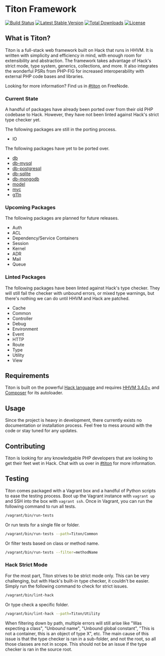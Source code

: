 # Titon Framework #
[![Build Status](https://travis-ci.org/titon/framework.png)](https://travis-ci.org/titon/framework)
[![Latest Stable Version](https://poser.pugx.org/titon/framework/version.svg)](https://packagist.org/packages/titon/framework)
[![Total Downloads](https://poser.pugx.org/titon/framework/downloads.svg)](https://packagist.org/packages/titon/framework)
[![License](https://poser.pugx.org/titon/framework/license.svg)](https://packagist.org/packages/titon/framework)

## What is Titon? ##

Titon is a full-stack web framework built on Hack that runs in HHVM. It is written with simplicity and efficiency in mind,
with enough room for extensibility and abstraction. The framework takes advantage of Hack's strict mode, type system,
generics, collections, and more. It also integrates the wonderful PSRs from PHP-FIG for increased interoperability
with external PHP code bases and libraries.

Looking for more information? Find us in [#titon](http://webchat.freenode.net/?channels=titon) on FreeNode.

### Current State ###

A handful of packages have already been ported over from their old PHP codebase to Hack.
However, they have not been linted against Hack's strict type checker yet.

The following packages are still in the porting process.

* IO

The following packages have yet to be ported over.

* [db](https://github.com/titon/db)
* [db-mysql](https://github.com/titon/db-mysql)
* [db-postgresql](https://github.com/titon/db-postgresql)
* [db-sqlite](https://github.com/titon/db-sqlite)
* [db-mongodb](https://github.com/titon/db-mongodb)
* [model](https://github.com/titon/model)
* [mvc](https://github.com/titon/mvc)
* [g11n](https://github.com/titon/g11n)

### Upcoming Packages ###

The following packages are planned for future releases.

* Auth
* ACL
* Dependency/Service Containers
* Session
* Kernel
* ADR
* Mail
* Queue

### Linted Packages ###

The following packages have been linted against Hack's type checker.
They will still fail the checker with unbound errors, or mixed type warnings,
but there's nothing we can do until HHVM and Hack are patched.

* Cache
* Common
* Controller
* Debug
* Environment
* Event
* HTTP
* Route
* Type
* Utility
* View

## Requirements ##

Titon is built on the powerful [Hack language](http://hacklang.org/) and requires [HHVM 3.4.0+](http://hhvm.com/) 
and [Composer](http://getcomposer.org) for its autoloader.

## Usage ##

Since the project is heavy in development, there currently exists no documentation or installation process.
Feel free to mess around with the code or stay tuned for any updates.

## Contributing ##

Titon is looking for any knowledgable PHP developers that are looking to get their feet wet in Hack.
Chat with us over in [#titon](http://webchat.freenode.net/?channels=titon) for more information.

## Testing ##

Titon comes packaged with a Vagrant box and a handful of Python scripts to ease the testing process.
Boot up the Vagrant instance with `vagrant up` and SSH into the box with `vagrant ssh`.
Once in Vagrant, you can run the following command to run all tests.

```bash
/vagrant/bin/run-tests
```

Or run tests for a single file or folder.

```bash
/vagrant/bin/run-tests --path=Titon/Common
```

Or filter tests based on class or method name.

```bash
/vagrant/bin/run-tests --filter=methodName
```

### Hack Strict Mode ###

For the most part, Titon strives to be strict mode only. This can be very challenging, but with Hack's built-in type checker,
it couldn't be easier. Simply run the following command to check for strict issues.

```bash
/vagrant/bin/lint-hack
```

Or type check a specific folder.

```bash
/vagrant/bin/lint-hack --path=Titon/Utility
```

When filtering down by path, multiple errors will still arise like "Was expecting a class", "Unbound name",
"Unbound global constant", "This is not a container, this is an object of type X", etc. The main cause of this issue 
is that the type checker is ran in a sub-folder, and not the root, so all those classes are not in scope. 
This should not be an issue if the type checker is ran in the source root.

